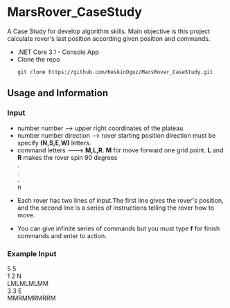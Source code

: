 # MarsRover_CaseStudy
A Case Study for develop algorithm skills. 
Main objective is this project calculate rover's last position according given position and commands.



- .NET Core 3.1 - Console App
- Clone the repo 
  ```
  git clone https://github.com/KeskinOguz/MarsRover_CaseStudy.git
  ```

## Usage and Information
  
  ### Input
  
 * number number  --> upper right coordinates of the plateau
 * number number direction --> rover starting position direction must be specify **(N,S,E,W)** letters.
 * command letters --->  **M,L,R**. **M** for move forward one grid point. **L** and **R** makes the rover spin 90 degrees<br/>
       .  <br/>
       .  <br/>
       .  <br/>
       n  <br/>
        
- Each rover has two lines of input.The first line gives the rover's position, and the second line is a series of
  instructions telling the rover how to move.
 
- You can give infinite series of commands but you must type **f** for finish commands and enter to action.

 ### Example Input
 5 5 <br/>
 1 2 N <br/>
 LMLMLMLMM <br/>
 3 3 E <br/>
 MMRMMRMRRM <br/>
 
  
